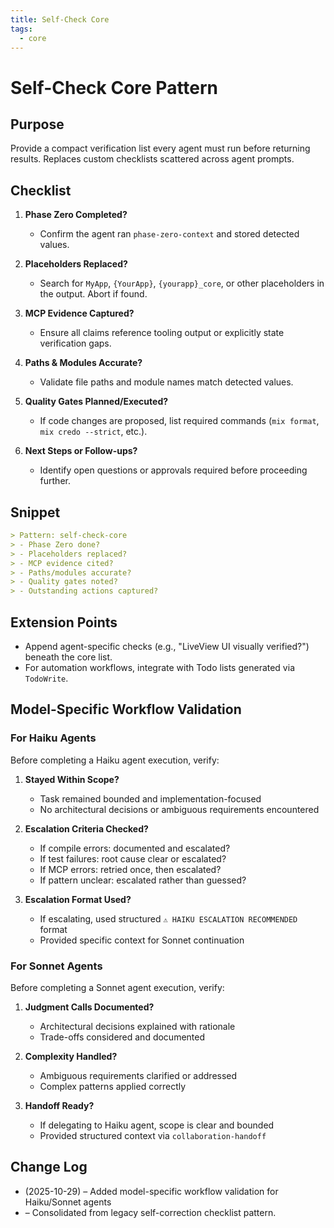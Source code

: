 ```yaml
---
title: Self-Check Core
tags:
  - core
---
```


# Self-Check Core Pattern

## Purpose
Provide a compact verification list every agent must run before returning results. Replaces custom checklists scattered across agent prompts.

## Checklist

1. **Phase Zero Completed?**
   - Confirm the agent ran `phase-zero-context` and stored detected values.

2. **Placeholders Replaced?**
   - Search for `MyApp`, `{YourApp}`, `{yourapp}_core`, or other placeholders in the output. Abort if found.

3. **MCP Evidence Captured?**
   - Ensure all claims reference tooling output or explicitly state verification gaps.

4. **Paths & Modules Accurate?**
   - Validate file paths and module names match detected values.

5. **Quality Gates Planned/Executed?**
   - If code changes are proposed, list required commands (`mix format`, `mix credo --strict`, etc.).

6. **Next Steps or Follow-ups?**
   - Identify open questions or approvals required before proceeding further.

## Snippet

```markdown
> Pattern: self-check-core
> - Phase Zero done?
> - Placeholders replaced?
> - MCP evidence cited?
> - Paths/modules accurate?
> - Quality gates noted?
> - Outstanding actions captured?
```

## Extension Points
- Append agent-specific checks (e.g., "LiveView UI visually verified?") beneath the core list.
- For automation workflows, integrate with Todo lists generated via `TodoWrite`.

## Model-Specific Workflow Validation

### For Haiku Agents
Before completing a Haiku agent execution, verify:

1. **Stayed Within Scope?**
   - Task remained bounded and implementation-focused
   - No architectural decisions or ambiguous requirements encountered

2. **Escalation Criteria Checked?**
   - If compile errors: documented and escalated?
   - If test failures: root cause clear or escalated?
   - If MCP errors: retried once, then escalated?
   - If pattern unclear: escalated rather than guessed?

3. **Escalation Format Used?**
   - If escalating, used structured `⚠️ HAIKU ESCALATION RECOMMENDED` format
   - Provided specific context for Sonnet continuation

### For Sonnet Agents
Before completing a Sonnet agent execution, verify:

1. **Judgment Calls Documented?**
   - Architectural decisions explained with rationale
   - Trade-offs considered and documented

2. **Complexity Handled?**
   - Ambiguous requirements clarified or addressed
   - Complex patterns applied correctly

3. **Handoff Ready?**
   - If delegating to Haiku agent, scope is clear and bounded
   - Provided structured context via `collaboration-handoff`

## Change Log
- (2025-10-29) – Added model-specific workflow validation for Haiku/Sonnet agents
- – Consolidated from legacy self-correction checklist pattern.
